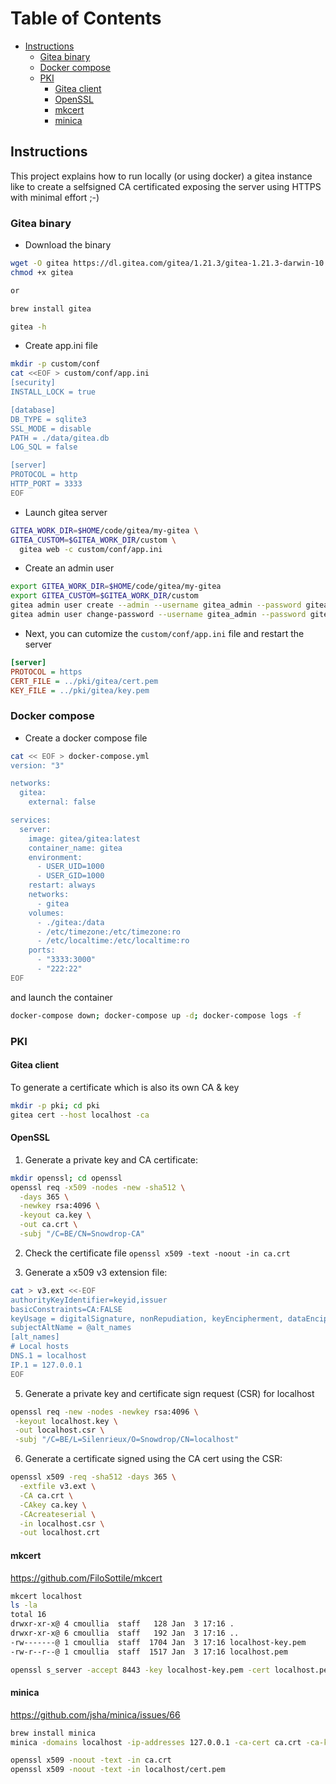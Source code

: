 Table of Contents
=================

* [Instructions](#instructions)
    * [Gitea binary](#gitea-binary)
    * [Docker compose](#docker-compose)
    * [PKI](#pki)
        * [Gitea client](#gitea-client)
        * [OpenSSL](#openssl)
        * [mkcert](#mkcert)
        * [minica](#minica)

## Instructions

This project explains how to run locally (or using docker) a gitea instance like to create a selfsigned CA certificated exposing 
the server using HTTPS with minimal effort ;-)

### Gitea binary

- Download the binary
```bash
wget -O gitea https://dl.gitea.com/gitea/1.21.3/gitea-1.21.3-darwin-10.12-arm64
chmod +x gitea

or 

brew install gitea

gitea -h
```
- Create app.ini file
```bash
mkdir -p custom/conf
cat <<EOF > custom/conf/app.ini
[security]
INSTALL_LOCK = true

[database]
DB_TYPE = sqlite3
SSL_MODE = disable
PATH = ./data/gitea.db
LOG_SQL = false

[server]
PROTOCOL = http
HTTP_PORT = 3333
EOF
```
- Launch gitea server
```bash
GITEA_WORK_DIR=$HOME/code/gitea/my-gitea \
GITEA_CUSTOM=$GITEA_WORK_DIR/custom \
  gitea web -c custom/conf/app.ini
```

- Create an admin user
```bash
export GITEA_WORK_DIR=$HOME/code/gitea/my-gitea
export GITEA_CUSTOM=$GITEA_WORK_DIR/custom
gitea admin user create --admin --username gitea_admin --password gitea_admin --email "gitea@local.domain" --must-change-password=false
gitea admin user change-password --username gitea_admin --password gitea_admin
```
- Next, you can cutomize the `custom/conf/app.ini` file and restart the server
```ini
[server]
PROTOCOL = https
CERT_FILE = ../pki/gitea/cert.pem
KEY_FILE = ../pki/gitea/key.pem
```

### Docker compose

- Create a docker compose file 
```bash
cat << EOF > docker-compose.yml
version: "3"

networks:
  gitea:
    external: false

services:
  server:
    image: gitea/gitea:latest
    container_name: gitea
    environment:
      - USER_UID=1000
      - USER_GID=1000
    restart: always
    networks:
      - gitea
    volumes:
      - ./gitea:/data
      - /etc/timezone:/etc/timezone:ro
      - /etc/localtime:/etc/localtime:ro
    ports:
      - "3333:3000"
      - "222:22"
EOF
```
and launch the container
 
```bash
docker-compose down; docker-compose up -d; docker-compose logs -f
```

### PKI

#### Gitea client

To generate a certificate which is also its own CA & key
```bash
mkdir -p pki; cd pki
gitea cert --host localhost -ca
```
#### OpenSSL

1. Generate a private key and CA certificate:
```bash
mkdir openssl; cd openssl
openssl req -x509 -nodes -new -sha512 \
  -days 365 \
  -newkey rsa:4096 \
  -keyout ca.key \
  -out ca.crt \
  -subj "/C=BE/CN=Snowdrop-CA"
```
2. Check the certificate file
`openssl x509 -text -noout -in ca.crt`

3. Generate a x509 v3 extension file:
```bash
cat > v3.ext <<-EOF
authorityKeyIdentifier=keyid,issuer
basicConstraints=CA:FALSE
keyUsage = digitalSignature, nonRepudiation, keyEncipherment, dataEncipherment
subjectAltName = @alt_names 
[alt_names]
# Local hosts
DNS.1 = localhost
IP.1 = 127.0.0.1
EOF
```
5. Generate a private key and certificate sign request (CSR) for localhost
```bash
openssl req -new -nodes -newkey rsa:4096 \
 -keyout localhost.key \
 -out localhost.csr \
 -subj "/C=BE/L=Silenrieux/O=Snowdrop/CN=localhost"
```

6. Generate a certificate signed using the CA cert using the CSR:
```bash
openssl x509 -req -sha512 -days 365 \
  -extfile v3.ext \
  -CA ca.crt \
  -CAkey ca.key \
  -CAcreateserial \
  -in localhost.csr \
  -out localhost.crt
```
#### mkcert

https://github.com/FiloSottile/mkcert

```bash
mkcert localhost
ls -la
total 16
drwxr-xr-x@ 4 cmoullia  staff   128 Jan  3 17:16 .
drwxr-xr-x@ 6 cmoullia  staff   192 Jan  3 17:16 ..
-rw-------@ 1 cmoullia  staff  1704 Jan  3 17:16 localhost-key.pem
-rw-r--r--@ 1 cmoullia  staff  1517 Jan  3 17:16 localhost.pem

openssl s_server -accept 8443 -key localhost-key.pem -cert localhost.pem -www
```
#### minica

https://github.com/jsha/minica/issues/66

```bash
brew install minica
minica -domains localhost -ip-addresses 127.0.0.1 -ca-cert ca.crt -ca-key ca.key

openssl x509 -noout -text -in ca.crt
openssl x509 -noout -text -in localhost/cert.pem
```